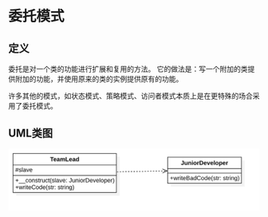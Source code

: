 # 委托模式

## 定义
委托是对一个类的功能进行扩展和复用的方法。
它的做法是：写一个附加的类提供附加的功能，并使用原来的类的实例提供原有的功能。

许多其他的模式，如状态模式、策略模式、访问者模式本质上是在更特殊的场合采用了委托模式。

## UML类图
![委托模式](./Delegation.png)
